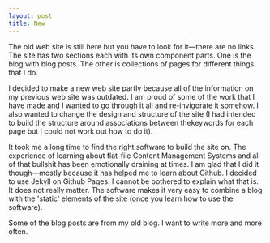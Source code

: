 ```yaml
---
layout: post
title: New
---
```


The old web site is still here but you have to look for it—there are no links. The site has two sections each with its own component parts. One is the blog with blog posts. The other is collections of pages for different things that I do.

I decided to make a new web site partly because all of the information on my previous web site was outdated. I am proud of some of the work that I have made and I wanted to go through it all and re-invigorate it somehow. I also wanted to change the design and structure of the site (I had intended to build the structure around associations between thekeywords for each page but I could not work out how to do it).

It took me a long time to find the right software to build the site on. The experience of learning about flat-file Content Management Systems and all of that bullshit has been emotionally draining at times. I am glad that I did it though—mostly because it has helped me to learn about Github. I decided to use Jekyll on Github Pages. I cannot be bothered to explain what that is. It does not really matter. The software makes it very easy to combine a blog with the 'static' elements of the site (once you learn how to use the software).

Some of the blog posts are from my old blog. I want to write more and more often.
